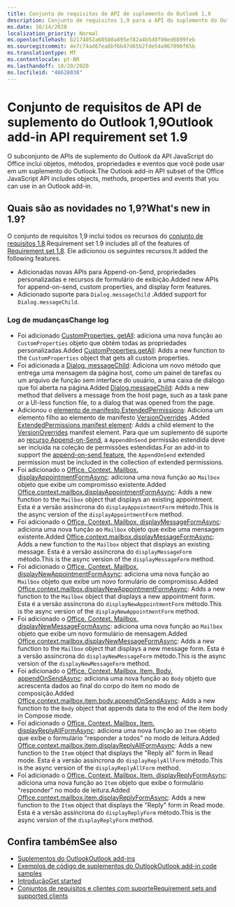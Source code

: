 ```yaml
---
title: Conjunto de requisitos de API de suplemento do Outlook 1,9
description: Conjunto de requisitos 1,9 para a API do suplemento do Outlook.
ms.date: 10/14/2020
localization_priority: Normal
ms.openlocfilehash: b2174052a60580a895ef82a4b5d8f00ed6899feb
ms.sourcegitcommit: 4e7c74ad67ea8bf6b47d65b2fde54a967090f65b
ms.translationtype: MT
ms.contentlocale: pt-BR
ms.lasthandoff: 10/20/2020
ms.locfileid: "48628038"
---
```

# <a name="outlook-add-in-api-requirement-set-19"></a><span data-ttu-id="0a482-103">Conjunto de requisitos de API de suplemento do Outlook 1,9</span><span class="sxs-lookup"><span data-stu-id="0a482-103">Outlook add-in API requirement set 1.9</span></span>

<span data-ttu-id="0a482-104">O subconjunto de APIs de suplemento do Outlook da API JavaScript do Office inclui objetos, métodos, propriedades e eventos que você pode usar em um suplemento do Outlook.</span><span class="sxs-lookup"><span data-stu-id="0a482-104">The Outlook add-in API subset of the Office JavaScript API includes objects, methods, properties and events that you can use in an Outlook add-in.</span></span>

## <a name="whats-new-in-19"></a><span data-ttu-id="0a482-105">Quais são as novidades no 1,9?</span><span class="sxs-lookup"><span data-stu-id="0a482-105">What's new in 1.9?</span></span>

<span data-ttu-id="0a482-106">O conjunto de requisitos 1,9 inclui todos os recursos do [conjunto de requisitos 1,8](../requirement-set-1.8/outlook-requirement-set-1.8.md).</span><span class="sxs-lookup"><span data-stu-id="0a482-106">Requirement set 1.9 includes all of the features of [Requirement set 1.8](../requirement-set-1.8/outlook-requirement-set-1.8.md).</span></span> <span data-ttu-id="0a482-107">Ele adicionou os seguintes recursos.</span><span class="sxs-lookup"><span data-stu-id="0a482-107">It added the following features.</span></span>

- <span data-ttu-id="0a482-108">Adicionadas novas APIs para Append-on-Send, propriedades personalizadas e recursos de formulário de exibição.</span><span class="sxs-lookup"><span data-stu-id="0a482-108">Added new APIs for append-on-send, custom properties, and display form features.</span></span>
- <span data-ttu-id="0a482-109">Adicionado suporte para `Dialog.messageChild` .</span><span class="sxs-lookup"><span data-stu-id="0a482-109">Added support for `Dialog.messageChild`.</span></span>

### <a name="change-log"></a><span data-ttu-id="0a482-110">Log de mudanças</span><span class="sxs-lookup"><span data-stu-id="0a482-110">Change log</span></span>

- <span data-ttu-id="0a482-111">Foi adicionado [CustomProperties. getAll](/javascript/api/outlook/office.customproperties?view=outlook-js-1.9&preserve-view=true#getall--): adiciona uma nova função ao `CustomProperties` objeto que obtém todas as propriedades personalizadas.</span><span class="sxs-lookup"><span data-stu-id="0a482-111">Added [CustomProperties.getAll](/javascript/api/outlook/office.customproperties?view=outlook-js-1.9&preserve-view=true#getall--): Adds a new function to the `CustomProperties` object that gets all custom properties.</span></span>
- <span data-ttu-id="0a482-112">Foi adicionada a [Dialog. messageChild](../../../develop/dialog-api-in-office-add-ins.md#pass-information-to-the-dialog-box): Adiciona um novo método que entrega uma mensagem da página host, como um painel de tarefas ou um arquivo de função sem interface do usuário, a uma caixa de diálogo que foi aberta na página.</span><span class="sxs-lookup"><span data-stu-id="0a482-112">Added [Dialog.messageChild](../../../develop/dialog-api-in-office-add-ins.md#pass-information-to-the-dialog-box): Adds a new method that delivers a message from the host page, such as a task pane or a UI-less function file, to a dialog that was opened from the page.</span></span>
- <span data-ttu-id="0a482-113">Adicionou o [elemento de manifesto ExtendedPermissions](../../manifest/extendedpermissions.md): Adiciona um elemento filho ao elemento de manifesto [VersionOverrides](../../manifest/versionoverrides.md) .</span><span class="sxs-lookup"><span data-stu-id="0a482-113">Added [ExtendedPermissions manifest element](../../manifest/extendedpermissions.md): Adds a child element to the [VersionOverrides](../../manifest/versionoverrides.md) manifest element.</span></span> <span data-ttu-id="0a482-114">Para que um suplemento dê suporte ao [recurso Append-on-Send](../../../outlook/append-on-send.md), a `AppendOnSend` permissão estendida deve ser incluída na coleção de permissões estendidas.</span><span class="sxs-lookup"><span data-stu-id="0a482-114">For an add-in to support the [append-on-send feature](../../../outlook/append-on-send.md), the `AppendOnSend` extended permission must be included in the collection of extended permissions.</span></span>
- <span data-ttu-id="0a482-115">Foi adicionado o [Office. Context. Mailbox. displayAppointmentFormAsync](/javascript/api/outlook/office.mailbox?view=outlook-js-1.9&preserve-view=true#displayappointmentformasync-itemid--options--callback-): adiciona uma nova função ao `Mailbox` objeto que exibe um compromisso existente.</span><span class="sxs-lookup"><span data-stu-id="0a482-115">Added [Office.context.mailbox.displayAppointmentFormAsync](/javascript/api/outlook/office.mailbox?view=outlook-js-1.9&preserve-view=true#displayappointmentformasync-itemid--options--callback-): Adds a new function to the `Mailbox` object that displays an existing appointment.</span></span> <span data-ttu-id="0a482-116">Esta é a versão assíncrona do `displayAppointmentForm` método.</span><span class="sxs-lookup"><span data-stu-id="0a482-116">This is the async version of the `displayAppointmentForm` method.</span></span>
- <span data-ttu-id="0a482-117">Foi adicionado o [Office. Context. Mailbox. displayMessageFormAsync](/javascript/api/outlook/office.mailbox?view=outlook-js-1.9&preserve-view=true#displaymessageformasync-itemid--options--callback-): adiciona uma nova função ao `Mailbox` objeto que exibe uma mensagem existente.</span><span class="sxs-lookup"><span data-stu-id="0a482-117">Added [Office.context.mailbox.displayMessageFormAsync](/javascript/api/outlook/office.mailbox?view=outlook-js-1.9&preserve-view=true#displaymessageformasync-itemid--options--callback-): Adds a new function to the `Mailbox` object that displays an existing message.</span></span> <span data-ttu-id="0a482-118">Esta é a versão assíncrona do `displayMessageForm` método.</span><span class="sxs-lookup"><span data-stu-id="0a482-118">This is the async version of the `displayMessageForm` method.</span></span>
- <span data-ttu-id="0a482-119">Foi adicionado o [Office. Context. Mailbox. displayNewAppointmentFormAsync](/javascript/api/outlook/office.mailbox?view=outlook-js-1.9&preserve-view=true#displaynewappointmentformasync-parameters--options--callback-): adiciona uma nova função ao `Mailbox` objeto que exibe um novo formulário de compromisso.</span><span class="sxs-lookup"><span data-stu-id="0a482-119">Added [Office.context.mailbox.displayNewAppointmentFormAsync](/javascript/api/outlook/office.mailbox?view=outlook-js-1.9&preserve-view=true#displaynewappointmentformasync-parameters--options--callback-): Adds a new function to the `Mailbox` object that displays a new appointment form.</span></span> <span data-ttu-id="0a482-120">Esta é a versão assíncrona do `displayNewAppointmentForm` método.</span><span class="sxs-lookup"><span data-stu-id="0a482-120">This is the async version of the `displayNewAppointmentForm` method.</span></span>
- <span data-ttu-id="0a482-121">Foi adicionado o [Office. Context. Mailbox. displayNewMessageFormAsync](/javascript/api/outlook/office.mailbox?view=outlook-js-1.9&preserve-view=true#displaynewmessageformasync-parameters--options--callback-): adiciona uma nova função ao `Mailbox` objeto que exibe um novo formulário de mensagem.</span><span class="sxs-lookup"><span data-stu-id="0a482-121">Added [Office.context.mailbox.displayNewMessageFormAsync](/javascript/api/outlook/office.mailbox?view=outlook-js-1.9&preserve-view=true#displaynewmessageformasync-parameters--options--callback-): Adds a new function to the `Mailbox` object that displays a new message form.</span></span> <span data-ttu-id="0a482-122">Esta é a versão assíncrona do `displayNewMessageForm` método.</span><span class="sxs-lookup"><span data-stu-id="0a482-122">This is the async version of the `displayNewMessageForm` method.</span></span>
- <span data-ttu-id="0a482-123">Foi adicionado o [Office. Context. Mailbox. Item. Body. appendOnSendAsync](/javascript/api/outlook/office.body?view=outlook-js-1.9&preserve-view=true#appendonsendasync-data--options--callback-): adiciona uma nova função ao `Body` objeto que acrescenta dados ao final do corpo do item no modo de composição.</span><span class="sxs-lookup"><span data-stu-id="0a482-123">Added [Office.context.mailbox.item.body.appendOnSendAsync](/javascript/api/outlook/office.body?view=outlook-js-1.9&preserve-view=true#appendonsendasync-data--options--callback-): Adds a new function to the `Body` object that appends data to the end of the item body in Compose mode.</span></span>
- <span data-ttu-id="0a482-124">Foi adicionado o [Office. Context. Mailbox. Item. displayReplyAllFormAsync](office.context.mailbox.item.md#methods): adiciona uma nova função ao `Item` objeto que exibe o formulário "responder a todos" no modo de leitura.</span><span class="sxs-lookup"><span data-stu-id="0a482-124">Added [Office.context.mailbox.item.displayReplyAllFormAsync](office.context.mailbox.item.md#methods): Adds a new function to the `Item` object that displays the "Reply all" form in Read mode.</span></span> <span data-ttu-id="0a482-125">Esta é a versão assíncrona do `displayReplyAllForm` método.</span><span class="sxs-lookup"><span data-stu-id="0a482-125">This is the async version of the `displayReplyAllForm` method.</span></span>
- <span data-ttu-id="0a482-126">Foi adicionado o [Office. Context. Mailbox. Item. displayReplyFormAsync](office.context.mailbox.item.md#methods): adiciona uma nova função ao `Item` objeto que exibe o formulário "responder" no modo de leitura.</span><span class="sxs-lookup"><span data-stu-id="0a482-126">Added [Office.context.mailbox.item.displayReplyFormAsync](office.context.mailbox.item.md#methods): Adds a new function to the `Item` object that displays the "Reply" form in Read mode.</span></span> <span data-ttu-id="0a482-127">Esta é a versão assíncrona do `displayReplyForm` método.</span><span class="sxs-lookup"><span data-stu-id="0a482-127">This is the async version of the `displayReplyForm` method.</span></span>

## <a name="see-also"></a><span data-ttu-id="0a482-128">Confira também</span><span class="sxs-lookup"><span data-stu-id="0a482-128">See also</span></span>

- [<span data-ttu-id="0a482-129">Suplementos do Outlook</span><span class="sxs-lookup"><span data-stu-id="0a482-129">Outlook add-ins</span></span>](../../../outlook/outlook-add-ins-overview.md)
- [<span data-ttu-id="0a482-130">Exemplos de código de suplementos do Outlook</span><span class="sxs-lookup"><span data-stu-id="0a482-130">Outlook add-in code samples</span></span>](https://developer.microsoft.com/outlook/gallery/?filterBy=Outlook,Samples,Add-ins)
- [<span data-ttu-id="0a482-131">Introdução</span><span class="sxs-lookup"><span data-stu-id="0a482-131">Get started</span></span>](../../../quickstarts/outlook-quickstart.md)
- [<span data-ttu-id="0a482-132">Conjuntos de requisitos e clientes com suporte</span><span class="sxs-lookup"><span data-stu-id="0a482-132">Requirement sets and supported clients</span></span>](../../requirement-sets/outlook-api-requirement-sets.md)
